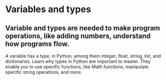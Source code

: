 <h1> Variables and types </h1>
<h2>Variable and types are needed to make program operations, like adding numbers, understand how programs flow. </h2>
A variable has a type, in Python, among them integer, float, string, list, and dictionaries. Learn why types in Python are important to master. They enable you to use specific functions, like Math functions, manipulate specific string operations, and more.
